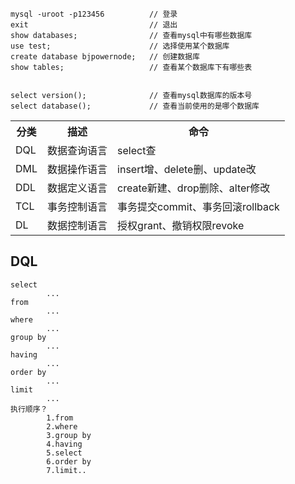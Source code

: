 ```mysql
mysql -uroot -p123456          // 登录
exit                           // 退出
show databases;                // 查看mysql中有哪些数据库
use test;                      // 选择使用某个数据库
create database bjpowernode;   // 创建数据库
show tables;                   // 查看某个数据库下有哪些表


select version();              // 查看mysql数据库的版本号
select database();             // 查看当前使用的是哪个数据库
```
<table>
	<tr>
		<th>分类</th>
		<th>描述</th>
		<th>命令</th>
	<tr/>
	<tr>
		<td>	DQL	   				</td>
		<td>	数据查询语言				</td>
		<td>	select查		<tr>	</tr><tr>	</tr></td>
	</tr>
	<tr>
		<td>	DML						</td>
		<td>	数据操作语言					</td>
		<td>	insert增、delete删、update改			</td>
	</tr>
		<tr>
		<td>DDL</td>
		<td>数据定义语言</td>
		<td>create新建、drop删除、alter修改</td>
	</tr>
	<tr>
		<td>TCL</td>
		<td>事务控制语言</td>
		<td>事务提交commit、事务回滚rollback</td>
	</tr>
	<tr>
		<td>DL</td>
		<td>数据控制语言</td>
		<td>授权grant、撤销权限revoke</td>
	</tr>
</table>

## DQL
```
select                       
		...	
from
		...
where
		...
group by
		...
having
		...
order by
		...
limit
		...
执行顺序？
		1.from
		2.where
		3.group by
		4.having
		5.select
		6.order by
		7.limit..
```
